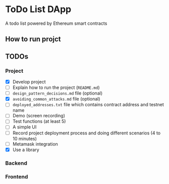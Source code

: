 # ToDo List DApp
A todo list powered by Ethereum smart contracts

## How to run projct


## TODOs

### Project
- [x] Develop project
- [ ] Explain how to run the project (`README.md`)
- [ ] `design_pattern_decisions.md` file (optional)
- [x] `avoiding_common_attacks.md` file (optional)
- [ ] `deployed_addresses.txt` file which contains contract address and testnet name
- [ ] Demo (screen recording)
- [ ] Test functions (at least 5)
- [ ] A simple UI
- [ ] Record project deployment process and doing different scenarios (4 to 10 minutes)
- [ ] Metamask integration
- [x] Use a library

### Backend


### Frontend
